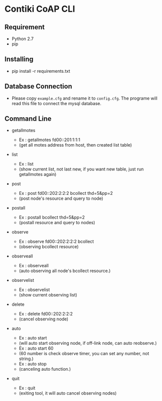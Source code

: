 # Contiki CoAP CLI

## Requirement
* Python 2.7
* pip

## Installing
* pip install -r requirements.txt

## Database Connection
* Please copy `example.cfg` and rename it to `config.cfg`. The programe will read this file to connect the mysql database.

## Command Line
* getallmotes
    * Ex : getallmotes fd00::201:1:1:1
    * (get all motes address from host, then created list table)

* list
    * Ex : list
    * (show current list, not last new, if you want new table, just run getallmotes again)

* post
    * Ex : post fd00::202:2:2:2 bcollect thd=5&pp=2
    * (post node's resource and query to node)

* postall
    * Ex : postall bcollect thd=5&pp=2
    * (postall resource and query to nodes)

* observe
    * Ex : observe fd00::202:2:2:2 bcollect
    * (observing bcollect resource)

* observeall
    * Ex : observeall
    * (auto observing all node's bcollect resource.)

* observelist
    * Ex : observelist
    * (show current observing list)

* delete
    * Ex : delete fd00::202:2:2:2
    * (cancel observing node)

* auto
    * Ex : auto start
    * (will auto start observing node, if off-link node, can auto reobserve.)
    * Ex : auto start 60
    * (60 number is check observe timer, you can set any number, not string.)
    * Ex : auto stop
    * (canceling auto function.)

* quit
    * Ex : quit
    * (exiting tool, it will auto cancel observing nodes)